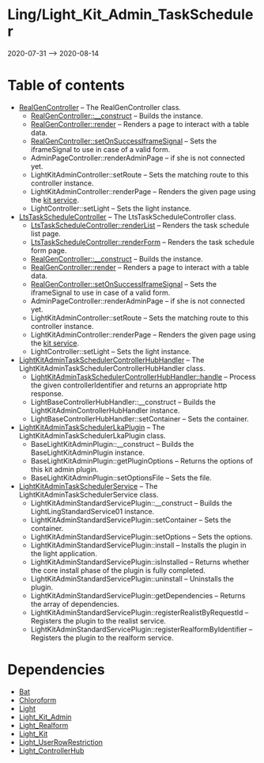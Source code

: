 Ling/Light_Kit_Admin_TaskScheduler
================
2020-07-31 --> 2020-08-14




Table of contents
===========

- [RealGenController](https://github.com/lingtalfi/Light_Kit_Admin_TaskScheduler/blob/master/doc/api/Ling/Light_Kit_Admin_TaskScheduler/Controller/Generated/Base/RealGenController.md) &ndash; The RealGenController class.
    - [RealGenController::__construct](https://github.com/lingtalfi/Light_Kit_Admin_TaskScheduler/blob/master/doc/api/Ling/Light_Kit_Admin_TaskScheduler/Controller/Generated/Base/RealGenController/__construct.md) &ndash; Builds the instance.
    - [RealGenController::render](https://github.com/lingtalfi/Light_Kit_Admin_TaskScheduler/blob/master/doc/api/Ling/Light_Kit_Admin_TaskScheduler/Controller/Generated/Base/RealGenController/render.md) &ndash; Renders a page to interact with a table data.
    - [RealGenController::setOnSuccessIframeSignal](https://github.com/lingtalfi/Light_Kit_Admin_TaskScheduler/blob/master/doc/api/Ling/Light_Kit_Admin_TaskScheduler/Controller/Generated/Base/RealGenController/setOnSuccessIframeSignal.md) &ndash; Sets the iframeSignal to use in case of a valid form.
    - AdminPageController::renderAdminPage &ndash; if she is not connected yet.
    - LightKitAdminController::setRoute &ndash; Sets the matching route to this controller instance.
    - LightKitAdminController::renderPage &ndash; Renders the given page using the [kit service](https://github.com/lingtalfi/Light_Kit).
    - LightController::setLight &ndash; Sets the light instance.
- [LtsTaskScheduleController](https://github.com/lingtalfi/Light_Kit_Admin_TaskScheduler/blob/master/doc/api/Ling/Light_Kit_Admin_TaskScheduler/Controller/Generated/LtsTaskScheduleController.md) &ndash; The LtsTaskScheduleController class.
    - [LtsTaskScheduleController::renderList](https://github.com/lingtalfi/Light_Kit_Admin_TaskScheduler/blob/master/doc/api/Ling/Light_Kit_Admin_TaskScheduler/Controller/Generated/LtsTaskScheduleController/renderList.md) &ndash; Renders the task schedule list page.
    - [LtsTaskScheduleController::renderForm](https://github.com/lingtalfi/Light_Kit_Admin_TaskScheduler/blob/master/doc/api/Ling/Light_Kit_Admin_TaskScheduler/Controller/Generated/LtsTaskScheduleController/renderForm.md) &ndash; Renders the task schedule form page.
    - [RealGenController::__construct](https://github.com/lingtalfi/Light_Kit_Admin_TaskScheduler/blob/master/doc/api/Ling/Light_Kit_Admin_TaskScheduler/Controller/Generated/Base/RealGenController/__construct.md) &ndash; Builds the instance.
    - [RealGenController::render](https://github.com/lingtalfi/Light_Kit_Admin_TaskScheduler/blob/master/doc/api/Ling/Light_Kit_Admin_TaskScheduler/Controller/Generated/Base/RealGenController/render.md) &ndash; Renders a page to interact with a table data.
    - [RealGenController::setOnSuccessIframeSignal](https://github.com/lingtalfi/Light_Kit_Admin_TaskScheduler/blob/master/doc/api/Ling/Light_Kit_Admin_TaskScheduler/Controller/Generated/Base/RealGenController/setOnSuccessIframeSignal.md) &ndash; Sets the iframeSignal to use in case of a valid form.
    - AdminPageController::renderAdminPage &ndash; if she is not connected yet.
    - LightKitAdminController::setRoute &ndash; Sets the matching route to this controller instance.
    - LightKitAdminController::renderPage &ndash; Renders the given page using the [kit service](https://github.com/lingtalfi/Light_Kit).
    - LightController::setLight &ndash; Sets the light instance.
- [LightKitAdminTaskSchedulerControllerHubHandler](https://github.com/lingtalfi/Light_Kit_Admin_TaskScheduler/blob/master/doc/api/Ling/Light_Kit_Admin_TaskScheduler/ControllerHub/Generated/LightKitAdminTaskSchedulerControllerHubHandler.md) &ndash; The LightKitAdminTaskSchedulerControllerHubHandler class.
    - [LightKitAdminTaskSchedulerControllerHubHandler::handle](https://github.com/lingtalfi/Light_Kit_Admin_TaskScheduler/blob/master/doc/api/Ling/Light_Kit_Admin_TaskScheduler/ControllerHub/Generated/LightKitAdminTaskSchedulerControllerHubHandler/handle.md) &ndash; Process the given controllerIdentifier and returns an appropriate http response.
    - LightBaseControllerHubHandler::__construct &ndash; Builds the LightKitAdminControllerHubHandler instance.
    - LightBaseControllerHubHandler::setContainer &ndash; Sets the container.
- [LightKitAdminTaskSchedulerLkaPlugin](https://github.com/lingtalfi/Light_Kit_Admin_TaskScheduler/blob/master/doc/api/Ling/Light_Kit_Admin_TaskScheduler/LightKitAdminPlugin/Generated/LightKitAdminTaskSchedulerLkaPlugin.md) &ndash; The LightKitAdminTaskSchedulerLkaPlugin class.
    - BaseLightKitAdminPlugin::__construct &ndash; Builds the BaseLightKitAdminPlugin instance.
    - BaseLightKitAdminPlugin::getPluginOptions &ndash; Returns the options of this kit admin plugin.
    - BaseLightKitAdminPlugin::setOptionsFile &ndash; Sets the file.
- [LightKitAdminTaskSchedulerService](https://github.com/lingtalfi/Light_Kit_Admin_TaskScheduler/blob/master/doc/api/Ling/Light_Kit_Admin_TaskScheduler/Service/LightKitAdminTaskSchedulerService.md) &ndash; The LightKitAdminTaskSchedulerService class.
    - LightKitAdminStandardServicePlugin::__construct &ndash; Builds the LightLingStandardService01 instance.
    - LightKitAdminStandardServicePlugin::setContainer &ndash; Sets the container.
    - LightKitAdminStandardServicePlugin::setOptions &ndash; Sets the options.
    - LightKitAdminStandardServicePlugin::install &ndash; Installs the plugin in the light application.
    - LightKitAdminStandardServicePlugin::isInstalled &ndash; Returns whether the core install phase of the plugin is fully completed.
    - LightKitAdminStandardServicePlugin::uninstall &ndash; Uninstalls the plugin.
    - LightKitAdminStandardServicePlugin::getDependencies &ndash; Returns the array of dependencies.
    - LightKitAdminStandardServicePlugin::registerRealistByRequestId &ndash; Registers the plugin to the realist service.
    - LightKitAdminStandardServicePlugin::registerRealformByIdentifier &ndash; Registers the plugin to the realform service.


Dependencies
============
- [Bat](https://github.com/lingtalfi/Bat)
- [Chloroform](https://github.com/lingtalfi/Chloroform)
- [Light](https://github.com/lingtalfi/Light)
- [Light_Kit_Admin](https://github.com/lingtalfi/Light_Kit_Admin)
- [Light_Realform](https://github.com/lingtalfi/Light_Realform)
- [Light_Kit](https://github.com/lingtalfi/Light_Kit)
- [Light_UserRowRestriction](https://github.com/lingtalfi/Light_UserRowRestriction)
- [Light_ControllerHub](https://github.com/lingtalfi/Light_ControllerHub)


